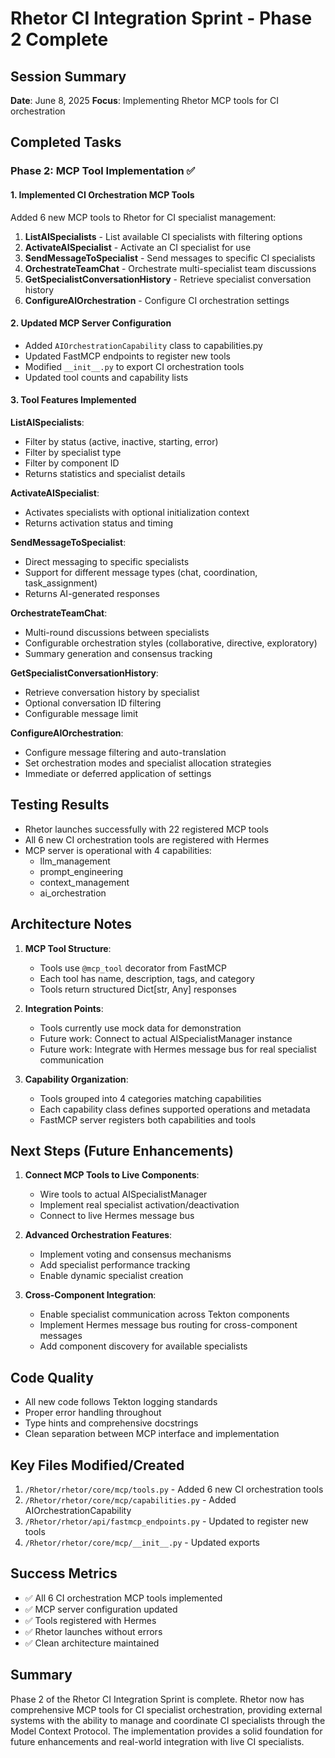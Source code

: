 # Rhetor CI Integration Sprint - Phase 2 Complete

## Session Summary
**Date**: June 8, 2025
**Focus**: Implementing Rhetor MCP tools for CI orchestration

## Completed Tasks

### Phase 2: MCP Tool Implementation ✅

#### 1. Implemented CI Orchestration MCP Tools
Added 6 new MCP tools to Rhetor for CI specialist management:

1. **ListAISpecialists** - List available CI specialists with filtering options
2. **ActivateAISpecialist** - Activate an CI specialist for use
3. **SendMessageToSpecialist** - Send messages to specific CI specialists
4. **OrchestrateTeamChat** - Orchestrate multi-specialist team discussions
5. **GetSpecialistConversationHistory** - Retrieve specialist conversation history
6. **ConfigureAIOrchestration** - Configure CI orchestration settings

#### 2. Updated MCP Server Configuration
- Added `AIOrchestrationCapability` class to capabilities.py
- Updated FastMCP endpoints to register new tools
- Modified `__init__.py` to export CI orchestration tools
- Updated tool counts and capability lists

#### 3. Tool Features Implemented

**ListAISpecialists**:
- Filter by status (active, inactive, starting, error)
- Filter by specialist type
- Filter by component ID
- Returns statistics and specialist details

**ActivateAISpecialist**:
- Activates specialists with optional initialization context
- Returns activation status and timing

**SendMessageToSpecialist**:
- Direct messaging to specific specialists
- Support for different message types (chat, coordination, task_assignment)
- Returns AI-generated responses

**OrchestrateTeamChat**:
- Multi-round discussions between specialists
- Configurable orchestration styles (collaborative, directive, exploratory)
- Summary generation and consensus tracking

**GetSpecialistConversationHistory**:
- Retrieve conversation history by specialist
- Optional conversation ID filtering
- Configurable message limit

**ConfigureAIOrchestration**:
- Configure message filtering and auto-translation
- Set orchestration modes and specialist allocation strategies
- Immediate or deferred application of settings

## Testing Results

- Rhetor launches successfully with 22 registered MCP tools
- All 6 new CI orchestration tools are registered with Hermes
- MCP server is operational with 4 capabilities:
  - llm_management
  - prompt_engineering
  - context_management
  - ai_orchestration

## Architecture Notes

1. **MCP Tool Structure**:
   - Tools use `@mcp_tool` decorator from FastMCP
   - Each tool has name, description, tags, and category
   - Tools return structured Dict[str, Any] responses

2. **Integration Points**:
   - Tools currently use mock data for demonstration
   - Future work: Connect to actual AISpecialistManager instance
   - Future work: Integrate with Hermes message bus for real specialist communication

3. **Capability Organization**:
   - Tools grouped into 4 categories matching capabilities
   - Each capability class defines supported operations and metadata
   - FastMCP server registers both capabilities and tools

## Next Steps (Future Enhancements)

1. **Connect MCP Tools to Live Components**:
   - Wire tools to actual AISpecialistManager
   - Implement real specialist activation/deactivation
   - Connect to live Hermes message bus

2. **Advanced Orchestration Features**:
   - Implement voting and consensus mechanisms
   - Add specialist performance tracking
   - Enable dynamic specialist creation

3. **Cross-Component Integration**:
   - Enable specialist communication across Tekton components
   - Implement Hermes message bus routing for cross-component messages
   - Add component discovery for available specialists

## Code Quality
- All new code follows Tekton logging standards
- Proper error handling throughout
- Type hints and comprehensive docstrings
- Clean separation between MCP interface and implementation

## Key Files Modified/Created
1. `/Rhetor/rhetor/core/mcp/tools.py` - Added 6 new CI orchestration tools
2. `/Rhetor/rhetor/core/mcp/capabilities.py` - Added AIOrchestrationCapability
3. `/Rhetor/rhetor/api/fastmcp_endpoints.py` - Updated to register new tools
4. `/Rhetor/rhetor/core/mcp/__init__.py` - Updated exports

## Success Metrics
- ✅ All 6 CI orchestration MCP tools implemented
- ✅ MCP server configuration updated
- ✅ Tools registered with Hermes
- ✅ Rhetor launches without errors
- ✅ Clean architecture maintained

## Summary
Phase 2 of the Rhetor CI Integration Sprint is complete. Rhetor now has comprehensive MCP tools for CI specialist orchestration, providing external systems with the ability to manage and coordinate CI specialists through the Model Context Protocol. The implementation provides a solid foundation for future enhancements and real-world integration with live CI specialists.